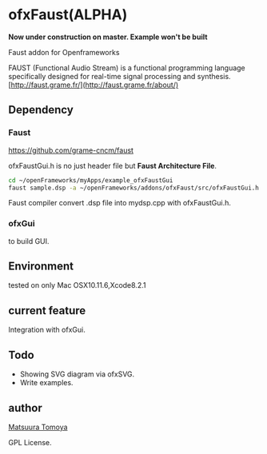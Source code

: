 # ofxFaust(ALPHA)

__Now under construction on master. Example won't be built__

Faust addon for Openframeworks

FAUST (Functional Audio Stream) is a functional programming language specifically designed for real-time signal processing and synthesis.
[http://faust.grame.fr/](http://faust.grame.fr/about/)

## Dependency

### Faust

<https://github.com/grame-cncm/faust>

ofxFaustGui.h is no just header file but **Faust Architecture File**.

```sh
cd ~/openFrameworks/myApps/example_ofxFaustGui
faust sample.dsp -a ~/openFrameworks/addons/ofxFaust/src/ofxFaustGui.h -o mydsp.cpp
```

Faust compiler convert .dsp file into mydsp.cpp with ofxFaustGui.h.

### ofxGui

to build GUI.

## Environment

tested on only Mac OSX10.11.6,Xcode8.2.1

## current feature

Integration with ofxGui.

## Todo

- Showing SVG diagram via ofxSVG.
- Write examples.


## author

[Matsuura Tomoya](matsuuratomoya.com)

GPL License.
